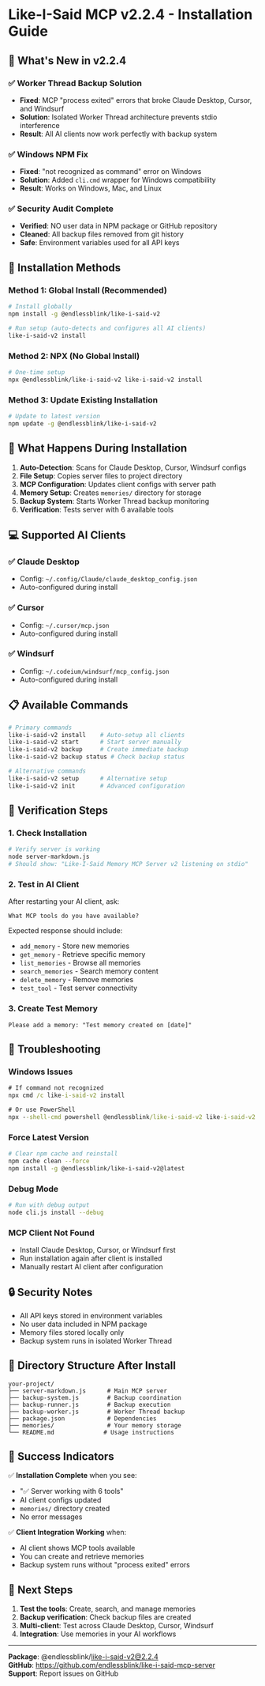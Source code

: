 # Like-I-Said MCP v2.2.4 - Installation Guide

## 🎯 What's New in v2.2.4

### ✅ Worker Thread Backup Solution
- **Fixed**: MCP "process exited" errors that broke Claude Desktop, Cursor, and Windsurf
- **Solution**: Isolated Worker Thread architecture prevents stdio interference
- **Result**: All AI clients now work perfectly with backup system

### ✅ Windows NPM Fix
- **Fixed**: "not recognized as command" error on Windows
- **Solution**: Added `cli.cmd` wrapper for Windows compatibility
- **Result**: Works on Windows, Mac, and Linux

### ✅ Security Audit Complete
- **Verified**: NO user data in NPM package or GitHub repository
- **Cleaned**: All backup files removed from git history
- **Safe**: Environment variables used for all API keys

## 🚀 Installation Methods

### Method 1: Global Install (Recommended)
```bash
# Install globally
npm install -g @endlessblink/like-i-said-v2

# Run setup (auto-detects and configures all AI clients)
like-i-said-v2 install
```

### Method 2: NPX (No Global Install)
```bash
# One-time setup
npx @endlessblink/like-i-said-v2 like-i-said-v2 install
```

### Method 3: Update Existing Installation
```bash
# Update to latest version
npm update -g @endlessblink/like-i-said-v2
```

## 🔧 What Happens During Installation

1. **Auto-Detection**: Scans for Claude Desktop, Cursor, Windsurf configs
2. **File Setup**: Copies server files to project directory
3. **MCP Configuration**: Updates client configs with server path
4. **Memory Setup**: Creates `memories/` directory for storage
5. **Backup System**: Starts Worker Thread backup monitoring
6. **Verification**: Tests server with 6 available tools

## 💻 Supported AI Clients

### ✅ Claude Desktop
- Config: `~/.config/Claude/claude_desktop_config.json`
- Auto-configured during install

### ✅ Cursor
- Config: `~/.cursor/mcp.json`
- Auto-configured during install

### ✅ Windsurf
- Config: `~/.codeium/windsurf/mcp_config.json`
- Auto-configured during install

## 📋 Available Commands

```bash
# Primary commands
like-i-said-v2 install    # Auto-setup all clients
like-i-said-v2 start      # Start server manually
like-i-said-v2 backup     # Create immediate backup
like-i-said-v2 backup status # Check backup status

# Alternative commands
like-i-said-v2 setup      # Alternative setup
like-i-said-v2 init       # Advanced configuration
```

## 🧪 Verification Steps

### 1. Check Installation
```bash
# Verify server is working
node server-markdown.js
# Should show: "Like-I-Said Memory MCP Server v2 listening on stdio"
```

### 2. Test in AI Client
After restarting your AI client, ask:
```
What MCP tools do you have available?
```

Expected response should include:
- `add_memory` - Store new memories
- `get_memory` - Retrieve specific memory
- `list_memories` - Browse all memories
- `search_memories` - Search memory content
- `delete_memory` - Remove memories
- `test_tool` - Test server connectivity

### 3. Create Test Memory
```
Please add a memory: "Test memory created on [date]"
```

## 🐛 Troubleshooting

### Windows Issues
```cmd
# If command not recognized
npx cmd /c like-i-said-v2 install

# Or use PowerShell
npx --shell-cmd powershell @endlessblink/like-i-said-v2 like-i-said-v2 install
```

### Force Latest Version
```bash
# Clear npm cache and reinstall
npm cache clean --force
npm install -g @endlessblink/like-i-said-v2@latest
```

### Debug Mode
```bash
# Run with debug output
node cli.js install --debug
```

### MCP Client Not Found
- Install Claude Desktop, Cursor, or Windsurf first
- Run installation again after client is installed
- Manually restart AI client after configuration

## 🔒 Security Notes

- All API keys stored in environment variables
- No user data included in NPM package
- Memory files stored locally only
- Backup system runs in isolated Worker Thread

## 📁 Directory Structure After Install

```
your-project/
├── server-markdown.js      # Main MCP server
├── backup-system.js        # Backup coordination
├── backup-runner.js        # Backup execution
├── backup-worker.js        # Worker Thread backup
├── package.json            # Dependencies
├── memories/               # Your memory storage
└── README.md              # Usage instructions
```

## 🎉 Success Indicators

✅ **Installation Complete** when you see:
- "✅ Server working with 6 tools"
- AI client configs updated
- `memories/` directory created
- No error messages

✅ **Client Integration Working** when:
- AI client shows MCP tools available
- You can create and retrieve memories
- Backup system runs without "process exited" errors

## 🚀 Next Steps

1. **Test the tools**: Create, search, and manage memories
2. **Backup verification**: Check backup files are created
3. **Multi-client**: Test across Claude Desktop, Cursor, Windsurf
4. **Integration**: Use memories in your AI workflows

---

**Package**: @endlessblink/like-i-said-v2@2.2.4  
**GitHub**: https://github.com/endlessblink/like-i-said-mcp-server  
**Support**: Report issues on GitHub